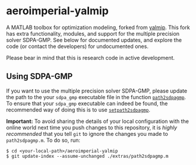 aeroimperial-yalmip
====================

A MATLAB toolbox for optimization modeling, forked from [yalmip](https://yalmip.github.io). This fork has extra functionality, modules, and support for the multiple precision solver SDPA-GMP. See below for documented updates, and explore the code (or contact the developers) for undocumented ones.

Please bear in mind that this is research code in active development.

Using SDPA-GMP
--------------
If you want to use the multiple precision solver SDPA-GMP, please update the path to the your `sdpa_gmp` executable file in the function [`path2sdpagmp`](https://github.com/aeroimperial-optimization/aeroimperial-yalmip/blob/develop/extras/path2sdpagmp.m).
To ensure that your `sdpa_gmp` executable can indeed be found, the recommended way of doing this is to use [`setpath2sdpagmp`](https://github.com/aeroimperial-optimization/aeroimperial-yalmip/blob/develop/extras/setpath2sdpagmp.m).

**Important:** To avoid sharing the details of your local configuration with the online world next time you push changes to this repository, it is *highly recommended* that you tell `git` to ignore the changes you made to `path2sdpagmp.m`. To do so, run:
````
$ cd <your-local-path>/aeroimperial-yalmip
$ git update-index --assume-unchanged ./extras/path2sdpagmp.m
````
